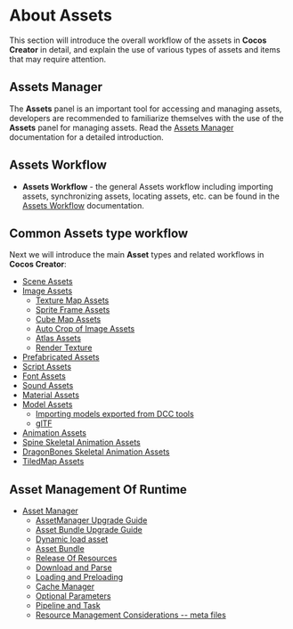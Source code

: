 # About Assets

This section will introduce the overall workflow of the assets in __Cocos Creator__ in detail, and explain the use of various types of assets and items that may require attention.

## Assets Manager

The **Assets** panel is an important tool for accessing and managing assets, developers are recommended to familiarize themselves with the use of the **Assets** panel for managing assets. Read the [Assets Manager](../editor/assets/index.md) documentation for a detailed introduction.

## Assets Workflow

- **Assets Workflow** - the general Assets workflow including importing assets, synchronizing assets, locating assets, etc. can be found in the [Assets Workflow](asset-workflow.md) documentation.

## Common Assets type workflow

Next we will introduce the main **Asset** types and related workflows in __Cocos Creator__:

- [Scene Assets](scene.md)
- [Image Assets](image.md)
    - [Texture Map Assets](texture.md)
    - [Sprite Frame Assets](sprite-frame.md)
    - [Cube Map Assets](../concepts/scene/skybox.md#cubemap)
    - [Auto Crop of Image Assets](../ui-system/components/engine/trim.md)
    - [Atlas Assets](atlas.md)
    - [Render Texture](render-texture.md)
- [Prefabricated Assets](prefab.md)
- [Script Assets](script.md)
- [Font Assets](font.md)
- [Sound Assets](audio.md)
- [Material Assets](material.md)
- [Model Assets](./model/mesh.md)
    - [Importing models exported from DCC tools](./model/dcc-export-mesh.md)
    - [glTF](./model/glTF.md)
- [Animation Assets](anim.md)
- [Spine Skeletal Animation Assets](spine.md)
- [DragonBones Skeletal Animation Assets](dragonbones.md)
- [TiledMap Assets](tiledmap.md)

## Asset Management Of Runtime

- [Asset Manager](asset-manager.md)
    - [AssetManager Upgrade Guide](asset-manager-upgrade-guide.md)
    - [Asset Bundle Upgrade Guide](subpackage-upgrade-guide.md)
    - [Dynamic load asset](dynamic-load-resources.md) 
    - [Asset Bundle](bundle.md)
    - [Release Of Resources](release-manager.md)
    - [Download and Parse](downloader-parser.md)
    - [Loading and Preloading](preload-load.md)
    - [Cache Manager](cache-manager.md)
    - [Optional Parameters](options.md)
    - [Pipeline and Task](pipeline-task.md)
    - [Resource Management Considerations -- meta files](asset/meta.md)

